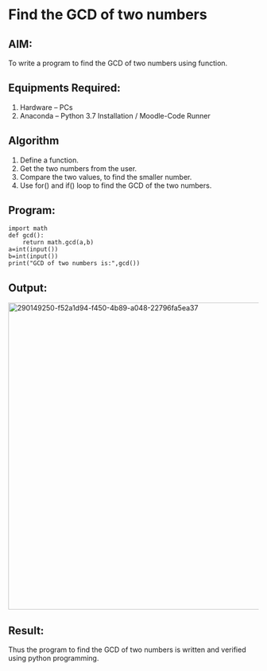 # Find the GCD of two numbers

## AIM:
To write a program to find the GCD of two numbers using function.

## Equipments Required:
1. Hardware – PCs
2. Anaconda – Python 3.7 Installation / Moodle-Code Runner

## Algorithm
1. Define a function.
2. Get the two numbers from the user.
3. Compare the two values, to find the smaller number.
4. Use for() and if() loop to find the GCD of the two numbers.

## Program:
```
import math
def gcd():
    return math.gcd(a,b)
a=int(input())
b=int(input())
print("GCD of two numbers is:",gcd())
```

## Output:

<img width="617" alt="290149250-f52a1d94-f450-4b89-a048-22796fa5ea37" src="https://github.com/Naveen1825/GCD-of-two-numbers/assets/138969868/5216689a-4929-4125-917f-7399652b13d4">


## Result:
Thus the program to find the GCD of two numbers is written and verified using python programming.
